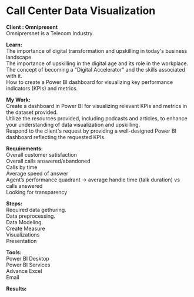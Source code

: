 # Call Center Data Visualization
**Client : Omnipresent** <br>
Omniprersnet is a Telecom Industry.<br>

**Learn:** <br>
The importance of digital transformation and upskilling in today's business landscape.<br>
The importance of upskilling in the digital age and its role in the workplace.<br>
The concept of becoming a "Digital Accelerator" and the skills associated with it.<br>
How to create a Power BI dashboard for visualizing key performance indicators (KPIs) and metrics.<br>

**My Work:** <br>
Create a dashboard in Power BI for visualizing relevant KPIs and metrics in the dataset provided.<br>
Utilize the resources provided, including podcasts and articles, to enhance your understanding of data visualization and upskilling.<br>
Respond to the client's request by providing a well-designed Power BI dashboard reflecting the requested KPIs.<br>

**Requirements:** <br>
Overall customer satisfaction<br>
Overall calls answered/abandoned<br>
Calls by time<br>
Average speed of answer<br>
Agent’s performance quadrant -> average handle time (talk duration) vs calls answered<br>
Looking for transparency<br> 

**Steps:** <br>
Required data gethuring.<br>
Data preprocessing.<br>
Data Modeling.<br>
Create Measure<br>
Visualizations<br>
Presentation<br>



**Tools:** <br>
Power BI Desktop<br>
Power BI Services<br>
Advance Excel<br>
Email<br>

**Results:**<br>






